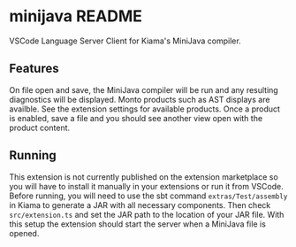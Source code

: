 # minijava README

VSCode Language Server Client for Kiama's MiniJava compiler.

## Features

On file open and save, the MiniJava compiler will be run and any resulting diagnostics will be displayed.
Monto products such as AST displays are availble.
See the extension settings for available products.
Once a product is enabled, save a file and you should see another view open with the product content.

## Running

This extension is not currently published on the extension marketplace so you will have to install it manually in your extensions or run it from VSCode.
Before running, you will need to use the sbt command `extras/Test/assembly` in Kiama to generate a JAR with all necessary components.
Then check `src/extension.ts` and set the JAR path to the location of your JAR file.
With this setup the extension should start the server when a MiniJava file is opened.
